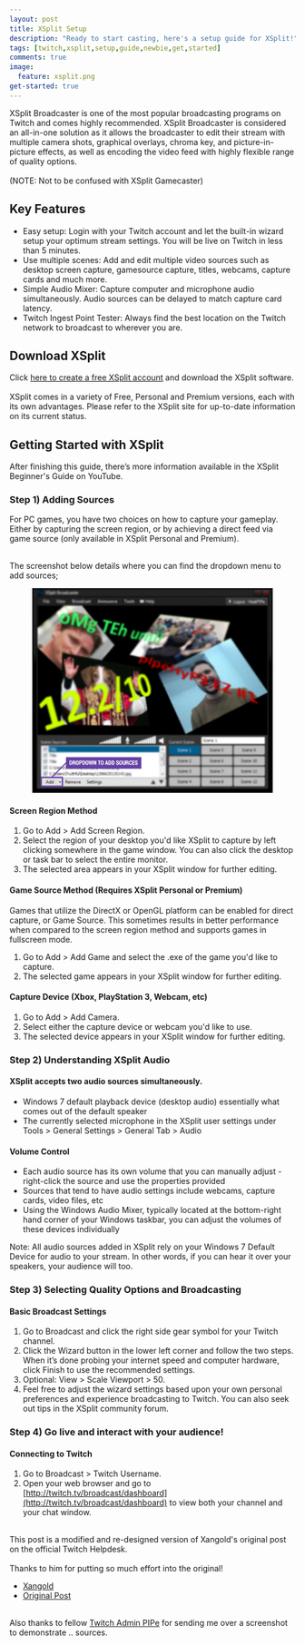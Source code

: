 ```yaml
---
layout: post
title: XSplit Setup
description: "Ready to start casting, here's a setup guide for XSplit!"
tags: [twitch,xsplit,setup,guide,newbie,get,started]
comments: true
image:
  feature: xsplit.png
get-started: true
---
```


XSplit Broadcaster is one of the most popular broadcasting programs on Twitch and comes highly recommended. XSplit Broadcaster is considered an all-in-one solution as it allows the broadcaster to edit their stream with multiple camera shots, graphical overlays, chroma key, and picture-in-picture effects, as well as encoding the video feed with highly flexible range of quality options.  
<br>
(NOTE: Not to be confused with XSplit Gamecaster)
 

## Key Features
 
* Easy setup: Login with your Twitch account and let the built-in wizard setup your optimum stream settings. You will be live on Twitch in less than 5 minutes.
* Use multiple scenes: Add and edit multiple video sources such as desktop screen capture, gamesource capture, titles, webcams, capture cards and much more.
* Simple Audio Mixer: Capture computer and microphone audio simultaneously. Audio sources can be delayed to match capture card latency.
* Twitch Ingest Point Tester: Always find the best location on the Twitch network to broadcast to wherever you are.
 
## Download XSplit

Click [here to create a free XSplit account](http://www.xsplit.com/twitchtv/SignUp) and download the XSplit software.  
<br>
XSplit comes in a variety of Free, Personal and Premium versions, each with its own advantages. Please refer to the XSplit site for up-to-date information on its current status.

## Getting Started with XSplit
After finishing this guide, there’s more information available in the XSplit Beginner's Guide on YouTube.

### Step 1) Adding Sources
For PC games, you have two choices on how to capture your gameplay. Either by capturing the screen region, or by achieving a direct feed via game source (only available in XSplit Personal and Premium).

<br>The screenshot below details where you can find the dropdown menu to add sources;  

<figure>
    <a href="/images/xsplit_guide/settings.png"><img src="/images/xsplit_guide/sources.png"></a>
</figure>
 
#### Screen Region Method
1. Go to Add > Add Screen Region.
2. Select the region of your desktop you'd like XSplit to capture by left clicking somewhere in the game window. You can also click the desktop or task bar to select the entire monitor.
3. The selected area appears in your XSplit window for further editing.
 
#### Game Source Method (Requires XSplit Personal or Premium)

Games that utilize the DirectX or OpenGL platform can be enabled for direct capture, or Game Source. This sometimes results in better performance when compared to the screen region method and supports games in fullscreen mode.

1. Go to Add > Add Game and select the .exe of the game you'd like to capture.
2. The selected game appears in your XSplit window for further editing.
 
#### Capture Device (Xbox, PlayStation 3, Webcam, etc)
1. Go to Add > Add Camera.
2. Select either the capture device or webcam you'd like to use.
3. The selected device appears in your XSplit window for further editing.
 
### Step 2) Understanding XSplit Audio
 
#### XSplit accepts two audio sources simultaneously.
* Windows 7 default playback device (desktop audio) essentially what comes out of the default speaker
* The currently selected microphone in the XSplit user settings under Tools > General Settings > General Tab > Audio
 
#### Volume Control
* Each audio source has its own volume that you can manually adjust - right-click the source and use the properties provided
* Sources that tend to have audio settings include webcams, capture cards, video files, etc
* Using the Windows Audio Mixer, typically located at the bottom-right hand corner of your Windows taskbar, you can adjust the volumes of these devices individually
 
Note: All audio sources added in XSplit rely on your Windows 7 Default Device for audio to your stream. In other words, if you can hear it over your speakers, your audience will too.

### Step 3) Selecting Quality Options and Broadcasting
 
#### Basic Broadcast Settings
1. Go to Broadcast and click the right side gear symbol for your Twitch channel.
2. Click the Wizard button in the lower left corner and follow the two steps. When it’s done probing your internet speed and computer hardware, click Finish to use the recommended settings.
3. Optional: View > Scale Viewport > 50.
4. Feel free to adjust the wizard settings based upon your own personal preferences and experience broadcasting to Twitch. You can also seek out tips in the XSplit community forum.

### Step 4) Go live and interact with your audience!
 
#### Connecting to Twitch
1. Go to Broadcast > Twitch Username.
2. Open your web browser and go to [http://twitch.tv/broadcast/dashboard](http://twitch.tv/broadcast/dashboard) to view both your channel and your chat window.

<br>This post is a modified and re-designed version of Xangold's original post on the official Twitch Helpdesk.	
<br><br>Thanks to him for putting so much effort into the original!	

* [Xangold](https://www.twitter.com/xangold)
* [Original Post](http://help.twitch.tv/customer/portal/articles/733542-xsplit)

<br>Also thanks to fellow [Twitch Admin PIPe](http://www.twitch.tv/pipe) for sending me over a screenshot to demonstrate .. sources.

